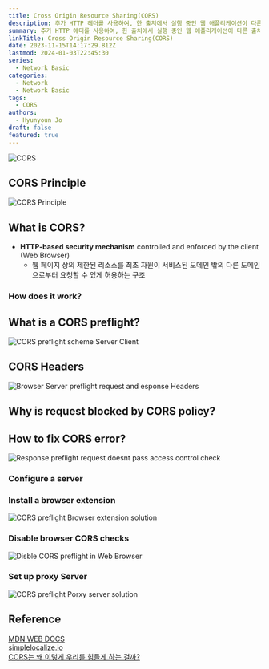 ```yaml
---
title: Cross Origin Resource Sharing(CORS)
description: 추가 HTTP 헤더를 사용하여, 한 출처에서 실행 중인 웹 애플리케이션이 다른 출처의 선택한 자원에 접근할 수 있는 권한을 부여하도록 브라우저에 알려주는 체제
summary: 추가 HTTP 헤더를 사용하여, 한 출처에서 실행 중인 웹 애플리케이션이 다른 출처의 선택한 자원에 접근할 수 있는 권한을 부여하도록 브라우저에 알려주는 체제
linkTitle: Cross Origin Resource Sharing(CORS)
date: 2023-11-15T14:17:29.812Z
lastmod: 2024-01-03T22:45:30
series:
  - Network Basic
categories:
  - Network
  - Network Basic
tags:
  - CORS
authors:
  - Hyunyoun Jo
draft: false
featured: true
---
```


![CORS](media/images/cors.png "https://securityzines.com/flyers/cors.html")

## CORS Principle

![CORS Principle](media/images/cors_principle.png "https://medium.com/@jiri.caga/issue-call-put-method-on-rest-api-write-in-spring-framework-cross-origin-request-blocked-c68f9390b9b1")

## What is CORS?

- **HTTP-based security mechanism** controlled and enforced by the client (Web Browser)
  - 웹 페이지 상의 제한된 리소스를 최초 자원이 서비스된 도메인 밖의 다른 도메인으로부터 요청할 수 있게 허용하는 구조

### How does it work?

## What is a CORS preflight?

![CORS preflight scheme Server Client](media/images/cors-preflight-scheme-server-client.jpg)

## CORS Headers

![Browser Server preflight request and esponse Headers](media/images/browser-server-preflight-request-and-response-headers.jpg "https://simplelocalize.io/blog/posts/what-is-cors/")

## Why is request blocked by CORS policy?

## How to fix CORS error?

![Response preflight request doesnt pass access control check](media/images/response-preflight-request-doesnt-pass-access-control-check.jpg "https://simplelocalize.io/blog/posts/what-is-cors/")

### Configure a server

### Install a browser extension

![CORS preflight Browser extension solution](media/images/cors-preflight-browser-extension-solution.jpg "https://simplelocalize.io/blog/posts/what-is-cors/")

### Disable browser CORS checks

![Disble CORS preflight in Web Browser](media/images/disabled-cors-preflight-in-web-browser.jpg "https://simplelocalize.io/blog/posts/what-is-cors/")

### Set up proxy Server

![CORS preflight Porxy server solution](media/images/cors-preflight-proxy-server-solution.jpg "https://simplelocalize.io/blog/posts/what-is-cors/")

## Reference

[MDN WEB DOCS](https://developer.mozilla.org/ko/docs/Web/HTTP/CORS)  
[simplelocalize.io](https://simplelocalize.io/blog/posts/what-is-cors/)  
[CORS는 왜 이렇게 우리를 힘들게 하는 걸까?](https://yozm.wishket.com/magazine/detail/1225/)
